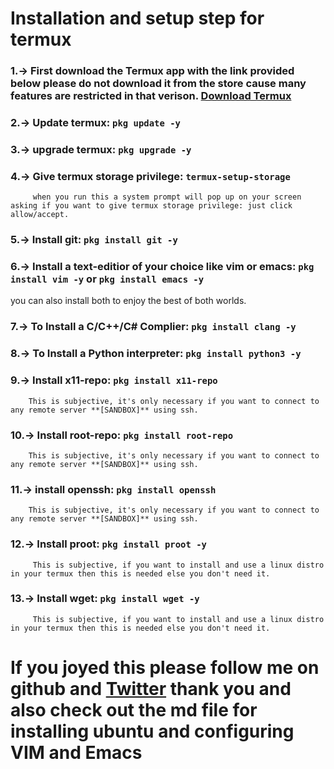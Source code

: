 # Installation and setup step for termux

### 1.-> First download the Termux app with the link provided below please do not download it from the store cause many features are restricted in that verison. [Download Termux](https://drive.google.com/drive/folders/100vDBFAnnHc5d2xVcQKZsCPLF0kC_IbS)

### 2.-> Update termux: `pkg update -y`

### 3.-> upgrade termux: `pkg upgrade -y`

### 4.-> Give termux storage privilege: `termux-setup-storage`

         when you run this a system prompt will pop up on your screen asking if you want to give termux storage privilege: just click allow/accept.

### 5.-> Install git: `pkg install git -y`

### 6.-> Install a text-editior of your choice like vim or emacs: `pkg install vim -y` or `pkg install emacs -y` 
you can also install both to enjoy the best of both worlds.
### 7.-> To Install a C/C++/C# Complier: `pkg install clang -y`

### 8.-> To Install a Python interpreter: `pkg install python3 -y`

### 9.-> Install x11-repo: `pkg install x11-repo`

        This is subjective, it's only necessary if you want to connect to any remote server **[SANDBOX]** using ssh.

### 10.-> Install root-repo: `pkg install root-repo`

        This is subjective, it's only necessary if you want to connect to any remote server **[SANDBOX]** using ssh.

### 11.-> install openssh: `pkg install openssh`

        This is subjective, it's only necessary if you want to connect to any remote server **[SANDBOX]** using ssh.

### 12.-> Install proot: `pkg install proot -y`

         This is subjective, if you want to install and use a linux distro in your termux then this is needed else you don't need it.

### 13.-> Install wget: `pkg install wget -y`

         This is subjective, if you want to install and use a linux distro in your termux then this is needed else you don't need it.

# If you joyed this please follow me on github and [Twitter](https://twitter.com/August13200296) thank you and also check out the md file for installing ubuntu and configuring VIM and Emacs

